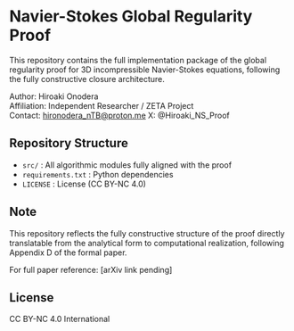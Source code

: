 # Navier-Stokes Global Regularity Proof

This repository contains the full implementation package of the global regularity proof for 3D incompressible Navier-Stokes equations, following the fully constructive closure architecture.

Author: Hiroaki Onodera  
Affiliation: Independent Researcher / ZETA Project  
Contact: hironodera_nTB@proton.me
X: @Hiroaki_NS_Proof

## Repository Structure

- `src/` : All algorithmic modules fully aligned with the proof
- `requirements.txt` : Python dependencies
- `LICENSE` : License (CC BY-NC 4.0)

## Note

This repository reflects the fully constructive structure of the proof directly translatable from the analytical form to computational realization, following Appendix D of the formal paper.

For full paper reference: [arXiv link pending]

## License

CC BY-NC 4.0 International
